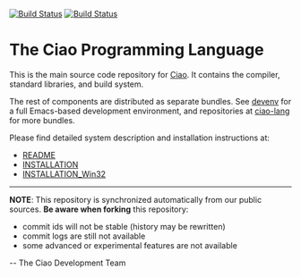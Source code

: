 [![Build Status](https://travis-ci.org/ciao-lang/ciao.svg)](https://travis-ci.org/ciao-lang/ciao)
[![Build Status](https://ci.appveyor.com/api/projects/status/fu2eb23je22xc228?svg=true)](https://ci.appveyor.com/project/jfmc/ciao)

# The Ciao Programming Language

This is the main source code repository for
[Ciao](https://ciao-lang.org). It contains the compiler, standard
libraries, and build system. 

The rest of components are distributed as separate bundles. See
[devenv](https://github.com/ciao-lang/devenv) for a full Emacs-based
development environment, and repositories at
[ciao-lang](https://github.com/ciao-lang) for more bundles.

Please find detailed system description and installation instructions
at:

  - [README](core/README.md)
  - [INSTALLATION](core/INSTALLATION)
  - [INSTALLATION_Win32](core/INSTALLATION_Win32)


---
**NOTE**: This repository is synchronized automatically from
our public sources. **Be aware when forking** this repository:

 - commit ids will not be stable (history may be rewritten)
 - commit logs are still not available
 - some advanced or experimental features are not available

-- The Ciao Development Team
